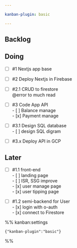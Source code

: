 ```yaml
---

kanban-plugin: basic

---
```


## Backlog



## Doing

- [ ] #1 Nextjs app base
- [ ] #2 Deploy Nextjs in Firebase
- [ ] #2.1 CRUD to firestore<br>@error to much read
- [ ] #3 Code App API<br>- [ ] Balance manage<br>- [x] Payment manage
- [ ] #3.1 Design SQL database<br>- [ ] design SQL digram
- [ ] #3.x Deploy API in GCP


## Later

- [ ] #1.1 front-end<br>- [ ] landing page<br>- [ ] ISR, SSG improve<br>- [x] user manage page<br>- [x] user tipping page
- [ ] #1.2 semi-backend for User<br>- [x] login with o-auth<br>- [x] connect to Firestore




%% kanban:settings
```
{"kanban-plugin":"basic"}
```
%%